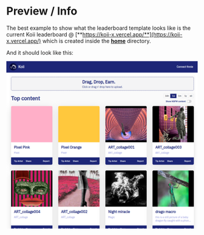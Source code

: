 # Preview / Info

The best example to show what the leaderboard template looks like is the current Koii leaderboard @ [**https://koii-x.vercel.app/**](https://koii-x.vercel.app/) which is created inside the [**home**](https://github.com/koii-network/koii.X/blob/main/src/pages/home/index.tsx#L13) directory.

And it should look like this:&#x20;

![](../../../img/leaderboard-preview.png)
